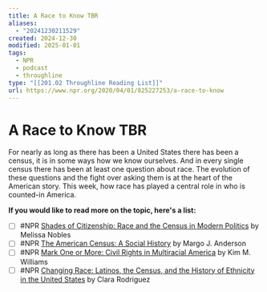 ```yaml
---
title: A Race to Know TBR
aliases:
  - "20241230211529"
created: 2024-12-30
modified: 2025-01-01
tags:
  - NPR
  - podcast
  - throughline
type: "[[201.02 Throughline Reading List]]"
url: https://www.npr.org/2020/04/01/825227253/a-race-to-know
---
```

# A Race to Know TBR
For nearly as long as there has been a United States there has been a census, it is in some ways how we know ourselves. And in every single census there has been at least one question about race. The evolution of these questions and the fight over asking them is at the heart of the American story. This week, how race has played a central role in who is counted-in America.

**If you would like to read more on the topic, here's a list:**

- [ ] #NPR [Shades of Citizenship: Race and the Census in Modern Politics](https://www.goodreads.com/book/show/8160740-shades-of-citizenship) by Melissa Nobles
- [ ] #NPR [The American Census: A Social History](https://www.goodreads.com/book/show/24945498-the-american-census) by Margo J. Anderson
- [ ] #NPR [Mark One or More: Civil Rights in Multiracial America](https://www.goodreads.com/book/show/684980.Mark_One_or_More) by Kim M. Williams
- [ ] #NPR [Changing Race: Latinos, the Census, and the History of Ethnicity in the United States](https://www.goodreads.com/en/book/show/588236) by Clara Rodriguez
